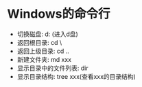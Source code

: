 # Windows的命令行

* 切换磁盘:        d: (进入d盘)
* 返回根目录:      cd \
* 返回上级目录:    cd ..
* 新建文件夹:      md xxx
* 显示目录中的文件列表:   dir
* 显示目录结构:    tree xxx(查看xxx的目录结构)